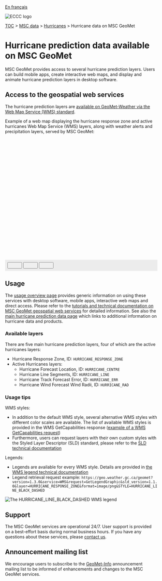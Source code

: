[En français](readme_hurricanes_geomet_fr.md)

![ECCC logo](../../img_eccc-logo.png)

[TOC](../../readme_en.md) > [MSC data](../readme_en.md) > [Hurricanes](readme_hurricanes_en.md) > Hurricane data on MSC GeoMet

# Hurricane prediction data available on MSC GeoMet

MSC GeoMet provides access to several hurricane prediction layers. Users can build mobile apps, create interactive web maps, and display and animate hurricane prediction layers in desktop software.


## Access to the geospatial web services

The hurricane prediction layers are [available on GeoMet-Weather via the Web Map Service (WMS) standard](../../msc-geomet/readme_en.md).

Example of a web map displaying the hurricane response zone and active hurricanes Web Map Service (WMS) layers, along with weather alerts and precipitation layers, served by MSC GeoMet:

<div id="map" style="height: 400px;"></div>
<div id="controller" role="group" aria-label="Animation controls" style="background: #ececec; padding: 0.5rem;">
  <button id="play" class="btn btn-primary btn-sm" type="button"><i class="fa fa-play" style="padding: 0rem 1rem"></i></button>
  <button id="pause" class="btn btn-primary btn-sm" type="button"><i class="fa fa-pause" style="padding: 0rem 1rem"></i></button>
  <button id="exportmap" class="btn btn-primary btn-sm" type="button"><i class="fa fa-download" style="padding: 0rem 1rem"></i></button>
  <span id="info" style="padding-left: 0.5rem;"></span>
</div>


## Usage

The [usage overview page](../../usage/readme_en.md) provides generic information on using these services with desktop software, mobile apps, interactive web maps and direct access. Please refer to the [tutorials and technical documentation on MSC GeoMet geospatial web services](../../msc-geomet/readme_en.md) for detailed information. See also the [main hurricane prediction data page](readme_hurricanes_en.md) which links to additional information on hurricane data and products.

### Available layers

There are five main hurricane prediction layers, four of which are the active hurricanes layers:

* Hurricane Response Zone, ID: `HURRICANE_RESPONSE_ZONE`
* Active Hurricanes layers:
    * Hurricane Forecast Location, ID: `HURRICANE_CENTRE`
    * Hurricane Line Segments, ID: `HURRICANE_LINE`
    * Hurricane Track Forecast Error, ID: `HURRICANE_ERR`
    * Hurricane Wind Forecast Wind Radii, ID: `HURRICANE_RAD`


### Usage tips

WMS styles:

* In addition to the default WMS style, several alternative WMS styles with different color scales are available. The list of available WMS styles is provided in the WMS GetCapabilities response ([example of a WMS GetCapabilities request](https://geo.weather.gc.ca/geomet?service=WMS&version=1.3.0&request=GetCapabilities&layer=HURRICANE_RESPONSE_ZONE))
* Furthermore, users can request layers with their own custom styles with the Styled Layer Descriptor (SLD) standard, please refer to the [SLD technical documentation](../../../msc-geomet/web-services_en#handling-styles)

Legends:

* Legends are available for every WMS style. Details are provided in [the WMS legend technical documentation](../../../msc-geomet/web-services_en#wms-getlegendgraphic)
* Legend retrieval request example: `https://geo.weather.gc.ca/geomet?version=1.3.0&service=WMS&request=GetLegendGraphic&sld_version=1.1.0&layer=HURRICANE_RESPONSE_ZONE&format=image/png&STYLE=HURRICANE_LINE_BLACK_DASHED`

![The HURRICANE_LINE_BLACK_DASHED WMS legend](https://geo.weather.gc.ca/geomet?version=1.3.0&service=WMS&request=GetLegendGraphic&sld_version=1.1.0&layer=HURRICANE_RESPONSE_ZONE&format=image/png&STYLE=HURRICANE_LINE_BLACK_DASHED)

## Support

The MSC GeoMet services are operational 24/7. User support is provided on a best-effort basis during normal business hours. If you have any questions about these services, please [contact us](https://weather.gc.ca/mainmenu/contact_us_e.html).


## Announcement mailing list

We encourage users to subscribe to the [GeoMet-Info](https://lists.ec.gc.ca/cgi-bin/mailman/listinfo/geomet-info) announcement mailing list to be informed of enhancements and changes to the MSC GeoMet services.

<link rel="stylesheet" href="https://cdnjs.cloudflare.com/ajax/libs/openlayers/4.6.5/ol.css" integrity="sha256-rQq4Fxpq3LlPQ8yP11i6Z2lAo82b6ACDgd35CKyNEBw=" crossorigin="anonymous" />
<script src="https://cdn.polyfill.io/v2/polyfill.min.js?features=requestAnimationFrame,Element.prototype.classList,URL"></script>
<script src="https://cdnjs.cloudflare.com/ajax/libs/openlayers/4.6.5/ol.js" integrity="sha256-77IKwU93jwIX7zmgEBfYGHcmeO0Fx2MoWB/ooh9QkBA=" crossorigin="anonymous"></script>
<script src="https://cdnjs.cloudflare.com/ajax/libs/FileSaver.js/1.3.3/FileSaver.min.js"></script>
<script>
    function isIE() {
      return window.navigator.userAgent.match(/(MSIE|Trident)/);
    }
    var head = document.getElementsByTagName('head')[0];
    var js = document.createElement("script");
    js.type = "text/javascript";
    if (isIE())
    {
        js.src = "../../../js/hurricane_ie.js";
        document.getElementById("controller").setAttribute("hidden", true);
    }
    else
    {
        js.src = "../../../js/hurricane.js";
    }
    head.appendChild(js);
</script>
